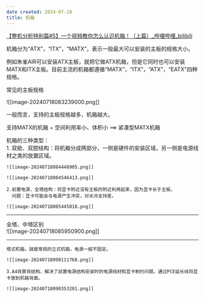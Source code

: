 ```yaml
---
date created: 2024-07-18
title: 机箱
---
```


[【整机分析特别篇#5】一个视频教你怎么认识机箱！（上篇）\_哔哩哔哩\_bilibili](https://www.bilibili.com/video/BV1cs421M7s1/?spm_id_from=333.1007.0.0&vd_source=06994ddbf77184403401ccbaac143048)

机箱分为“ATX”，“ITX”，“MATX”，表示一般最大可以安装的主板的规格大小。

例如朱雀AIR可以安装ATX主板，就把它做ATX机箱，但是它同时也可以安装MATX和ITX主板。目前主流的机箱都遵循“MATX”，“ITX”，“ATX”，“EATX"四种规格。

常见的主板规格

![[image-20240718083239000.png]]

一般而言，支持的主板规格越多，机箱越大。

支持MATX的机箱 + 空间利用率小、体积小 ==> 紧凑型MATX机箱

机箱的三种类型：  
	1. 双舱、双腔结构：将机箱分成两部分，一侧是硬件的安装区域，另一侧是电源线材之类的放置区域。

  	![[image-20240718084448905.png]]

	![[image-20240718084546413.png]]
	
	2.前置电源、全塔结构：将显卡附近没有主板的附近利用起来，因为显卡长于主板。
	  问题：显卡可能会与电源产生冲突，对水冷支持差。

	![[image-20240718085445818.png]]

---

全塔、中塔区别  
![[image-20240718085950900.png]]

---

	塔式机箱，就是常规的立式机箱，电源一般不固定。

	![[image-20240718090111768.png]]

	3.A4背靠背结构，解决了前置电源结构安装时的电源线材和显卡制约问题。通过PCE延长线将显卡放到机箱背面。

	![[image-20240718090353201.png]]
